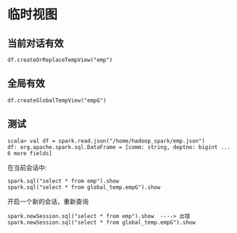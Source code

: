 # 临时视图

## 当前对话有效

	df.createOrReplaceTempView("emp")

## 全局有效

	df.createGlobalTempView("empG")

## 测试

	scala> val df = spark.read.json("/home/hadoop_spark/emp.json")
	df: org.apache.spark.sql.DataFrame = [comm: string, deptno: bigint ... 6 more fields]

在当前会话中:

	spark.sql("select * from emp").show
	spark.sql("select * from global_temp.empG").show
				
开启一个新的会话，重新查询

	spark.newSession.sql("select * from emp").show  ----> 出错
	spark.newSession.sql("select * from global_temp.empG").show	